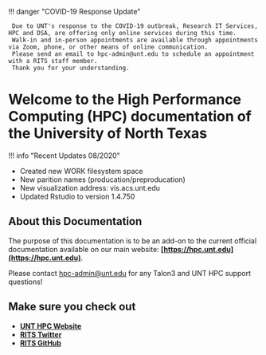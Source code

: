 !!! danger "COVID-19 Response Update"

     Due to UNT's response to the COVID-19 outbreak, Research IT Services, HPC and DSA, are offering only online services during this time. 
     Walk-in and in-person appointments are available through appointments via Zoom, phone, or other means of online communication. 
     Please send an email to hpc-admin@unt.edu to schedule an appointment with a RITS staff member. 
     Thank you for your understanding.

# Welcome to the High Performance Computing (HPC) documentation of the University of North Texas

!!! info "Recent Updates 08/2020"
* Created new WORK filesystem space
* New parition names (producation/preproducation)
* New visualization address: vis.acs.unt.edu
* Updated Rstudio to version 1.4.750 

## About this Documentation

The purpose of this documentation is to be an add-on to the current official documentation available on our main website: **[https://hpc.unt.edu](https://hpc.unt.edu)**.

Please contact hpc-admin@unt.edu for any Talon3 and UNT HPC support questions!


## Make sure you check out

* **[UNT HPC Website](https://hpc.unt.edu/)**
* **[RITS Twitter](https://twitter.com/UNT_RITS)**
* **[RITS GitHub](https://github.com/UNT-RITS)**

